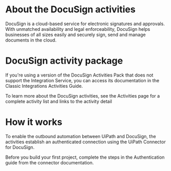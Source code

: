 ﻿# About the DocuSign activities

DocuSign is a cloud-based service for electronic signatures and approvals. With unmatched availability and legal enforceability, DocuSign helps businesses of all sizes easily and securely sign, send and manage documents in the cloud.

# DocuSign activity package

If you're using a version of the DocuSign Activities Pack that does not support the Integration Service, you can access its documentation in the Classic Integrations Activities Guide.

To learn more about the DocuSign activities, see the Activities page for a complete activity list and links to the activity detail

# How it works

To enable the outbound automation between UiPath and DocuSign, the activities establish an authenticated connection using the UiPath Connector for DocuSign.

Before you build your first project, complete the steps in the Authentication guide from the connector documentation.
